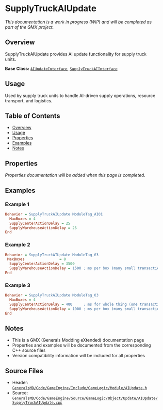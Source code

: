 # SupplyTruckAIUpdate

*This documentation is a work in progress (WIP) and will be completed as part of the GMX project.*

## Overview

SupplyTruckAIUpdate provides AI update functionality for supply truck units.

**Base Class:** [`AIUpdateInterface`](../../GeneralsMD/Code/GameEngine/Include/GameLogic/Module/AIUpdate.h), [`SupplyTruckAIInterface`](../../GeneralsMD/Code/GameEngine/Include/GameLogic/Module/SupplyTruckAIUpdate.h)

## Usage

Used by supply truck units to handle AI-driven supply operations, resource transport, and logistics.

## Table of Contents

- [Overview](#overview)
- [Usage](#usage)
- [Properties](#properties)
- [Examples](#examples)
- [Notes](#notes)

## Properties

*Properties documentation will be added when this page is completed.*

## Examples

### Example 1
```ini
Behavior = SupplyTruckAIUpdate ModuleTag_AI01
  MaxBoxes = 4
  SupplyCenterActionDelay = 25
  SupplyWarehouseActionDelay = 25
End
```

### Example 2
```ini
Behavior = SupplyTruckAIUpdate ModuleTag_03
 MaxBoxes                = 8
  SupplyCenterActionDelay = 3500
  SupplyWarehouseActionDelay = 1500 ; ms per box (many small transactions)
End
```

### Example 3
```ini
Behavior = SupplyTruckAIUpdate ModuleTag_03
  MaxBoxes = 4
  SupplyCenterActionDelay = 400     ; ms for whole thing (one transaction)
  SupplyWarehouseActionDelay = 1000 ; ms per box (many small transactions)
End
```

## Notes

- This is a GMX (Generals Modding eXtended) documentation page
- Properties and examples will be documented from the corresponding C++ source files
- Version compatibility information will be included for all properties

## Source Files

- Header: [`GeneralsMD/Code/GameEngine/Include/GameLogic/Module/AIUpdate.h`](../../GeneralsMD/Code/GameEngine/Include/GameLogic/Module/AIUpdate.h)
- Source: [`GeneralsMD/Code/GameEngine/Source/GameLogic/Object/Update/AIUpdate/SupplyTruckAIUpdate.cpp`](../../GeneralsMD/Code/GameEngine/Source/GameLogic/Object/Update/AIUpdate/SupplyTruckAIUpdate.cpp)
